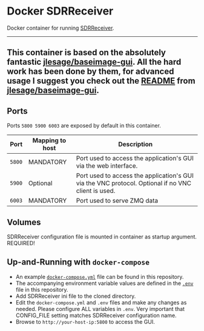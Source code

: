# Docker SDRReceiver

Docker container for running [SDRReceiver](https://github.com/jeroenbeijer/SDRReceiver).

---
This container is based on the absolutely fantastic [jlesage/baseimage-gui](https://hub.docker.com/r/jlesage/baseimage-gui). All the hard work has been done by them, for advanced usage I suggest you check out the [README](https://github.com/jlesage/docker-handbrake/blob/master/README.md) from [jlesage/baseimage-gui](https://hub.docker.com/r/jlesage/baseimage-gui).
---

## Ports

Ports `5800 5900 6003` are exposed by default in this container.

| Port | Mapping to host | Description |
|------|-----------------|-------------|
| `5800` | MANDATORY | Port used to access the application's GUI via the web interface.|
| `5900` | Optional | Port used to access the application's GUI via the VNC protocol.  Optional if no VNC client is used. |
| `6003` | MANDATORY | Port used to serve ZMQ data |

## Volumes

SDRReceiver configuration file is mounted in container as startup argument. REQUIRED!

## Up-and-Running with `docker-compose`

- An example [`docker-compose.yml`](docker-compose.yml) file can be found in this repository.
- The accompanying environment variable values are defined in the [`.env`](.env) file in this repository.
- Add SDRReceiver ini file to the cloned directory. 
- Edit the `docker-compose.yml` and `.env` files and make any changes as needed. Please configure ALL variables in `.env`. Very important that CONFIG_FILE setting matches SDRReceiver configuration name.
- Browse to `http://your-host-ip:5800` to access the GUI.
